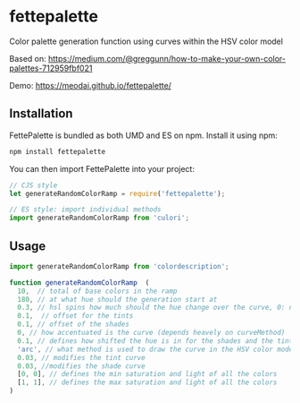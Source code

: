 # fettepalette

Color palette generation function using curves within the HSV color model

Based on: https://medium.com/@greggunn/how-to-make-your-own-color-palettes-712959fbf021

Demo: https://meodai.github.io/fettepalette/

## Installation

FettePalette is bundled as both UMD and ES on npm. Install it using npm:

```js
npm install fettepalette
```

You can then import FettePalette into your project:

```js
// CJS style
let generateRandomColorRamp = require('fettepalette');

// ES style: import individual methods
import generateRandomColorRamp from 'culori';
```

## Usage

```js
import generateRandomColorRamp from 'colordescription';

function generateRandomColorRamp  (
  10,  // total of base colors in the ramp
  180, // at what hue should the generation start at
  0.3, // hsl spins how much should the hue change over the curve, 0: not at all, 1: one full rainbow
  0.1,  // offset for the tints
  0.1, // offset of the shades
  0, // how accentuated is the curve (depends heavely on curveMethod)
  0.1, // defines how shifted the hue is in for the shades and the tints
  'arc', // what method is used to draw the curve in the HSV color model 
  0.03, // modifies the tint curve
  0.03, //modifies the shade curve
  [0, 0], // defines the min saturation and light of all the colors
  [1, 1], // defines the max saturation and light of all the colors
)
```
